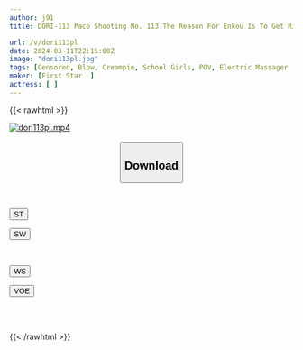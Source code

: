 ```yaml
---
author: j91
title: DORI-113 Paco Shooting No. 113 The Reason For Enkou Is To Get Rid Of The Sadness Of Being Cheated On By An Ex-boyfriend! ? Aoi-chan, A B-cup, J-type Girl With An Outstanding Style, Is Supposed To Be Addicted To Sex With An Old Man.

url: /v/dori113pl
date: 2024-03-11T22:15:00Z
image: "dori113pl.jpg"
tags: [Censored, Blow, Creampie, School Girls, POV, Electric Massager	]
maker: [First Star  ]
actress: [ ]
---
```



{{< rawhtml >}}

<div class="video" data-videoid="PZkjgB7XGAS0JWy">
    <a href="javascript:;">
        <img src="/v/dori113pl/dori113pl.jpg" width="WIDTH" height="HEIGHT" alt="dori113pl.mp4" loading="lazy">
    </a>
</div>

<script type="text/javascript" src="https://j91.asia/asset/on-demand-st.js"></script>

<br>
  <link rel="stylesheet" href="https://j91.asia/asset/bs5.css">
  
  <center>
  <button class="btn btn-primary" type="button" data-bs-toggle="collapse" data-bs-target=".multi-collapse" aria-expanded="false" aria-controls="multiCollapseExample1 multiCollapseExample2"><h2>Download</h2></button></center>
</p>
<div class="row">
  <div class="col">
    <div class="collapse multi-collapse" id="multiCollapseExample1">
      <div class="card card-body">
	      	      <br>
<div class="buttons">  
<p><a href="https://streamtape.to/v/PZkjgB7XGAS0JWy" target="_blank"><button class="btn-hover color-3"><i class="fa fa-download"></i> ST</button></a></p>
<p><a href="https://cdnwish.com/epkbyjrz3oh9" target="_blank"><button class="btn-hover color-2"><i class="fa fa-download"></i> SW</button></a></p></div>
    </div>
  </div>
</div>
  <div class="col">
    <div class="collapse multi-collapse" id="multiCollapseExample2">
      <div class="card card-body">
	      <br>
<div class="buttons">
<p><a href="https://wolfstream.tv/pzr13evieoqb"><button class="btn-hover color-9"><i class="fa fa-download"></i> WS</button></a></p>
<p><a href="javascript:;"><button class="btn-hover color-8"><i class="fa fa-download"></i> VOE</button></a></p></div>
<br><br>
      </div>
    </div>
  </div>
</div>

{{< /rawhtml >}}